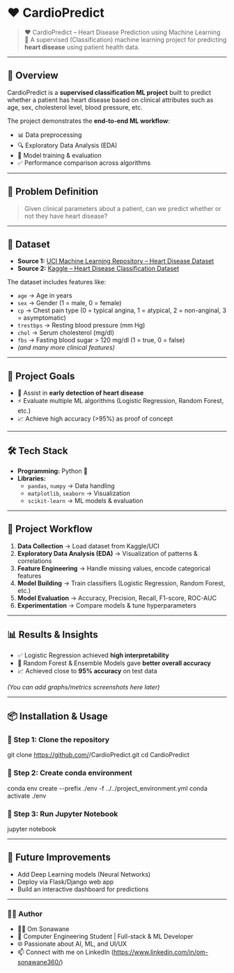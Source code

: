 # ❤️ CardioPredict  

> ❤ CardioPredict – Heart Disease Prediction using Machine Learning  
> 🧠 A supervised (Classification) machine learning project for predicting **heart disease** using patient health data.    
 
--- 
   
## 📌 Overview  
CardioPredict is a **supervised classification ML project** built to predict whether a patient has heart disease based on clinical attributes such as age, sex, cholesterol level, blood pressure, etc.  
 
The project demonstrates the **end-to-end ML workflow**:  
- 📊 Data preprocessing    
- 🔍 Exploratory Data Analysis (EDA)    
- 🤖 Model training & evaluation   
- ✅ Performance comparison across algorithms  

---

## 🧩 Problem Definition  
> Given clinical parameters about a patient, can we predict whether or not they have heart disease?  

---

## 📂 Dataset  
- **Source 1:** [UCI Machine Learning Repository – Heart Disease Dataset](https://archive.ics.uci.edu/ml/datasets/heart+Disease)  
- **Source 2:** [Kaggle – Heart Disease Classification Dataset](https://www.kaggle.com/datasets/sumaiyatasmeem/heart-disease-classification-dataset)  

The dataset includes features like:  
- `age` → Age in years  
- `sex` → Gender (1 = male, 0 = female)  
- `cp` → Chest pain type (0 = typical angina, 1 = atypical, 2 = non-anginal, 3 = asymptomatic)  
- `trestbps` → Resting blood pressure (mm Hg)  
- `chol` → Serum cholesterol (mg/dl)  
- `fbs` → Fasting blood sugar > 120 mg/dl (1 = true, 0 = false)  
- *(and many more clinical features)*  

---

## 🎯 Project Goals  
- 🏥 Assist in **early detection of heart disease**  
- ⚡ Evaluate multiple ML algorithms (Logistic Regression, Random Forest, etc.)  
- 📈 Achieve high accuracy (>95%) as proof of concept  

---

## 🛠️ Tech Stack  
- **Programming:** Python 🐍  
- **Libraries:**  
  - `pandas`, `numpy` → Data handling  
  - `matplotlib`, `seaborn` → Visualization  
  - `scikit-learn` → ML models & evaluation  

---

## 🚀 Project Workflow  
1. **Data Collection** → Load dataset from Kaggle/UCI  
2. **Exploratory Data Analysis (EDA)** → Visualization of patterns & correlations  
3. **Feature Engineering** → Handle missing values, encode categorical features  
4. **Model Building** → Train classifiers (Logistic Regression, Random Forest, etc.)  
5. **Model Evaluation** → Accuracy, Precision, Recall, F1-score, ROC-AUC  
6. **Experimentation** → Compare models & tune hyperparameters  

---

## 📊 Results & Insights  
- ✅ Logistic Regression achieved **high interpretability**  
- 🌳 Random Forest & Ensemble Models gave **better overall accuracy**  
- 📈 Achieved close to **95% accuracy** on test data  

*(You can add graphs/metrics screenshots here later)*  

---

## 📦 Installation & Usage  

### 🔹 Step 1: Clone the repository  

git clone https://github.com/<your-username>/CardioPredict.git
cd CardioPredict

### 🔹 Step 2: Create conda environment
conda env create --prefix ./env -f ../../project_environment.yml
conda activate ./env

### 🔹 Step 3: Run Jupyter Notebook
jupyter notebook

---

## 📜 Future Improvements
- Add Deep Learning models (Neural Networks)
- Deploy via Flask/Django web app
- Build an interactive dashboard for predictions

---

### 🧑‍💻 Author 
- 👨‍🎓 Om Sonawane
- 💼 Computer Engineering Student | Full-stack & ML Developer
- 🌐 Passionate about AI, ML, and UI/UX
- 📫 Connect with me on LinkedIn (https://www.linkedin.com/in/om-sonawane360/)

